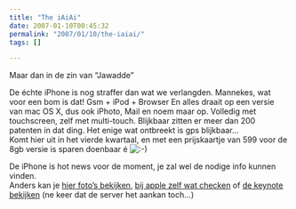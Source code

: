 ```yaml
---
title: "The iAiAi"
date: 2007-01-10T00:45:32
permalink: "2007/01/10/the-iaiai/"
tags: []

---
```

Maar dan in de zin van “Jawadde”

De échte iPhone is nog straffer dan wat we verlangden. Mannekes, wat voor een bom is dat! Gsm + iPod + Browser En alles draait op een versie van mac OS X, dus ook iPhoto, Mail en noem maar op. Volledig met touchscreen, zelf met multi-touch. Blijkbaar zitten er meer dan 200 patenten in dat ding. Het enige wat ontbreekt is gps blijkbaar…  
Komt hier uit in het vierde kwartaal, en met een prijskaartje van 599 voor de 8gb versie is sparen doenbaar é ![:-)](http://www.donebysimon.be/blog/wp-includes/images/smilies/icon_smile.gif)

De iPhone is hot news voor de moment, je zal wel de nodige info kunnen vinden.  
Anders kan je [hier foto’s bekijken](http://gizmodo.com/gadgets/macworld2007/exclusive-apple-iphone-360-degree-gallery-50-photos-of-the-jesus-phone-227486.php "http://gizmodo.com/gadgets/macworld2007/exclusive-apple-iphone-360-degree-gallery-50-photos-of-the-jesus-phone-227486.php"), [bij apple zelf wat checken](http://www.apple.com/iphone/ "http://www.apple.com/iphone/") of [de keynote bekijken](http://www.apple.com/iphone/keynote/ "http://www.apple.com/iphone/keynote/") (ne keer dat de server het aankan toch…)
